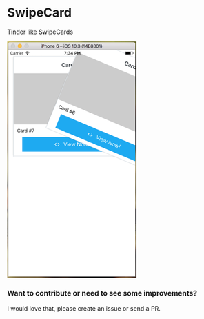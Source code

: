 # SwipeCard
Tinder like SwipeCards


<img src="screenshots/main.png?raw=true" width="300">


### Want to contribute or need to see some improvements?
I would love that, please create an issue or send a PR.
